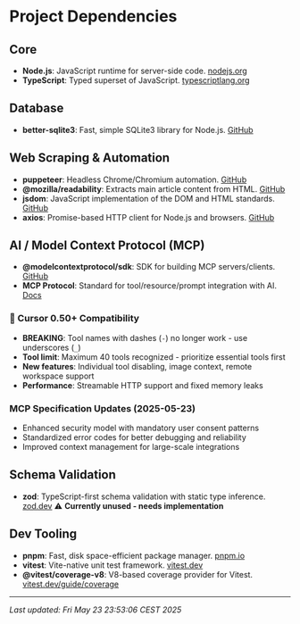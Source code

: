 # Project Dependencies

## Core

- **Node.js**: JavaScript runtime for server-side code. [nodejs.org](https://nodejs.org/)
- **TypeScript**: Typed superset of JavaScript. [typescriptlang.org](https://www.typescriptlang.org/)

## Database

- **better-sqlite3**: Fast, simple SQLite3 library for Node.js. [GitHub](https://github.com/WiseLibs/better-sqlite3)

## Web Scraping & Automation

- **puppeteer**: Headless Chrome/Chromium automation. [GitHub](https://github.com/puppeteer/puppeteer)
- **@mozilla/readability**: Extracts main article content from HTML. [GitHub](https://github.com/mozilla/readability)
- **jsdom**: JavaScript implementation of the DOM and HTML standards. [GitHub](https://github.com/jsdom/jsdom)
- **axios**: Promise-based HTTP client for Node.js and browsers. [GitHub](https://github.com/axios/axios)

## AI / Model Context Protocol (MCP)

- **@modelcontextprotocol/sdk**: SDK for building MCP servers/clients. [GitHub](https://github.com/modelcontextprotocol/modelcontextprotocol)
- **MCP Protocol**: Standard for tool/resource/prompt integration with AI. [Docs](https://modelcontextprotocol.io/specification/2025-05-23)

### **🚨 Cursor 0.50+ Compatibility**

- **BREAKING**: Tool names with dashes (`-`) no longer work - use underscores (`_`)
- **Tool limit**: Maximum 40 tools recognized - prioritize essential tools first
- **New features**: Individual tool disabling, image context, remote workspace support
- **Performance**: Streamable HTTP support and fixed memory leaks

### **MCP Specification Updates (2025-05-23)**

- Enhanced security model with mandatory user consent patterns
- Standardized error codes for better debugging and reliability
- Improved context management for large-scale integrations

## Schema Validation

- **zod**: TypeScript-first schema validation with static type inference. [zod.dev](https://zod.dev/) ⚠️ **Currently unused - needs implementation**

## Dev Tooling

- **pnpm**: Fast, disk space-efficient package manager. [pnpm.io](https://pnpm.io/)
- **vitest**: Vite-native unit test framework. [vitest.dev](https://vitest.dev/)
- **@vitest/coverage-v8**: V8-based coverage provider for Vitest. [vitest.dev/guide/coverage](https://vitest.dev/guide/coverage.html)

---
_Last updated: Fri May 23 23:53:06 CEST 2025_
